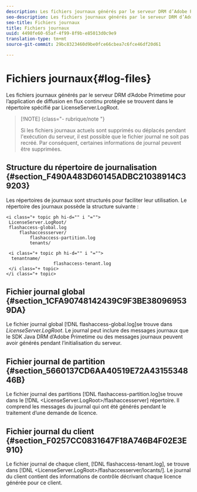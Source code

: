 ```yaml
---
description: Les fichiers journaux générés par le serveur DRM d’Adobe Primetime pour l’application de diffusion en flux continu protégée se trouvent dans le répertoire spécifié par LicenseServer.LogRoot.
seo-description: Les fichiers journaux générés par le serveur DRM d’Adobe Primetime pour l’application de diffusion en flux continu protégée se trouvent dans le répertoire spécifié par LicenseServer.LogRoot.
seo-title: Fichiers journaux
title: Fichiers journaux
uuid: 4498fe60-65af-4f99-8f9b-e85013d0c9e9
translation-type: tm+mt
source-git-commit: 29bc8323460d9be0fce66cbea7c6fce46df20d61

---
```



# Fichiers journaux{#log-files}

Les fichiers journaux générés par le serveur DRM d’Adobe Primetime pour l’application de diffusion en flux continu protégée se trouvent dans le répertoire spécifié par LicenseServer.LogRoot.

>[!NOTE] {class=&quot;- rubrique/note &quot;}
>
>Si les fichiers journaux actuels sont supprimés ou déplacés pendant l&#39;exécution du serveur, il est possible que le fichier journal ne soit pas recréé. Par conséquent, certaines informations de journal peuvent être supprimées.

## Structure du répertoire de journalisation {#section_F490A483D60145ADBC21038914C39203}

Les répertoires de journaux sont structurés pour faciliter leur utilisation. Le répertoire des journaux possède la structure suivante :

```
<i class="+ topic ph hi-d="" i "="">
 LicenseServer.LogRoot/ 
 flashaccess-global.log 
     flashaccessserver/ 
         flashaccess-partition.log 
         tenants/ 
             
 <i class="+ topic ph hi-d="" i "="">
  tenantname/ 
                  flashaccess-tenant.log
 </i class="+ topic>
</i class="+ topic>
```

## Fichier journal global {#section_1CFA90748142439C9F3BE380969539DA}

Le fichier journal global [!DNL flashaccess-global.log]se trouve dans *LicenseServer.LogRoot*. Le journal peut inclure des messages journaux que le SDK Java DRM d’Adobe Primetime ou des messages journaux peuvent avoir générés pendant l’initialisation du serveur.

## Fichier journal de partition {#section_5660137CD6AA40519E72A4315534846B}

Le fichier journal des partitions [!DNL flashaccess-partition.log]se trouve dans le [!DNL <LicenseServer.LogRoot>/flashaccesserver] répertoire. Il comprend les messages du journal qui ont été générés pendant le traitement d’une demande de licence.

## Fichier journal du client {#section_F0257CC0831647F18A746B4F02E3E910}

Le fichier journal de chaque client, [!DNL flashaccess-tenant.log], se trouve dans [!DNL &lt;LicenseServer.LogRoot>/flashaccesserver/locants/<tenantname>]. Le journal du client contient des informations de contrôle décrivant chaque licence générée pour ce client.
